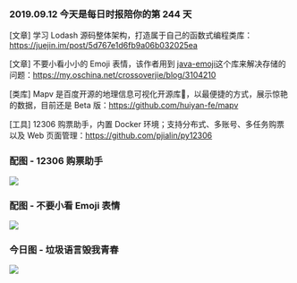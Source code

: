 ### 2019.09.12 今天是每日时报陪你的第 244 天

[文章] 学习 Lodash 源码整体架构，打造属于自己的函数式编程类库：<https://juejin.im/post/5d767e1d6fb9a06b032025ea>

[文章] 不要小看小小的 Emoji 表情，该作者用到 [java-emoji](https://github.com/vdurmont/emoji-java)这个库来解决存储的问题：<https://my.oschina.net/crossoverjie/blog/3104210>

[类库] Mapv 是百度开源的地理信息可视化开源库，以最便捷的方式，展示惊艳的数据，目前还是 Beta 版：<https://github.com/huiyan-fe/mapv>

[工具] 12306 购票助手，内置 Docker 环境；支持分布式、多账号、多任务购票以及 Web 页面管理：<https://github.com/pjialin/py12306>

### 配图 - 12306 购票助手
![](https://raw.githubusercontent.com/pjialin/py12306/master/data/images/web.png)

### 配图 - 不要小看 Emoji 表情
![](https://oscimg.oschina.net/oscnet/13ab1327119c9a7d72e18c83faf40e10e3a.jpg)

### 今日图 - 垃圾语言毁我青春
![](http://qn.40zhe.com/16d23514b9feee1f)

